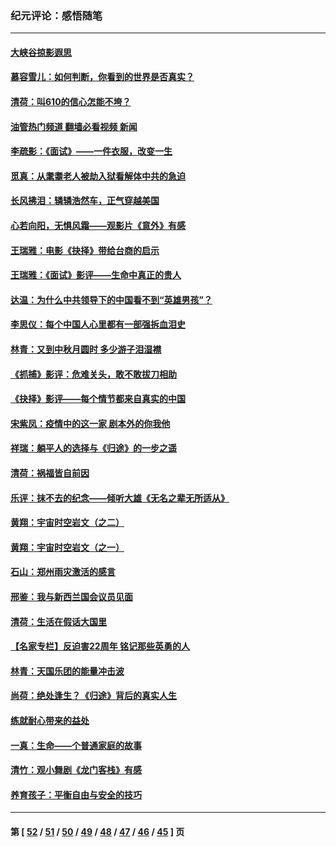 ### 纪元评论：感悟随笔
---
#### [大峡谷掠影遐思](../../pages/nsc1035/n13354743.md?11070330) 
#### [慕容雪儿：如何判断，你看到的世界是否真实？](../../pages/nsc1035/n13332569.md?11070330) 
#### [清荷：叫610的信心怎能不垮？](../../pages/nsc1035/n13304848.md?11070330) 
#### [油管热门频道 翻墙必看视频 新闻](ok?11070330)
#### [李疏影：《面试》——一件衣服，改变一生](../../pages/nsc1035/n13292494.md?11070330) 
#### [觅真：从耄耋老人被劫入狱看解体中共的急迫](../../pages/nsc1035/n13284545.md?11070330) 
#### [长风拂泪：辚辚浩然车，正气穿越美国](../../pages/nsc1035/n13284280.md?11070330) 
#### [心若向阳，无惧风霜——观影片《意外》有感](../../pages/nsc1035/n13275318.md?11070330) 
#### [王瑞雅：电影《抉择》带给台商的启示](../../pages/nsc1035/n13274064.md?11070330) 
#### [王瑞雅：《面试》影评——生命中真正的贵人](../../pages/nsc1035/n13260528.md?11070330) 
#### [达温：为什么中共领导下的中国看不到“英雄男孩”？](../../pages/nsc1035/n13257099.md?11070330) 
#### [李思仪：每个中国人心里都有一部强拆血泪史](../../pages/nsc1035/n13249632.md?11070330) 
#### [林青：又到中秋月圆时 多少游子泪湿襟](../../pages/nsc1035/n13245916.md?11070330) 
#### [《抓捕》影评：危难关头，敢不敢拔刀相助](../../pages/nsc1035/n13244251.md?11070330) 
#### [《抉择》影评——每个情节都来自真实的中国](../../pages/nsc1035/n13242564.md?11070330) 
#### [宋紫凤：疫情中的这一家 剧本外的你我他](../../pages/nsc1035/n13242358.md?11070330) 
#### [祥瑞：躺平人的选择与《归途》的一步之遥](../../pages/nsc1035/n13213201.md?11070330) 
#### [清荷：祸福皆自前因](../../pages/nsc1035/n13213177.md?11070330) 
#### [乐评：抹不去的纪念——倾听大雄《无名之辈无所适从》](../../pages/nsc1035/n13163359.md?11070330) 
#### [黄翔：宇宙时空岩文（之二）](../../pages/nsc1035/n13141116.md?11070330) 
#### [黄翔：宇宙时空岩文（之一）](../../pages/nsc1035/n13140355.md?11070330) 
#### [石山：郑州雨灾激活的感言](../../pages/nsc1035/n13135372.md?11070330) 
#### [邢鉴：我与新西兰国会议员见面](../../pages/nsc1035/n13111626.md?11070330) 
#### [清荷：生活在假话大国里](../../pages/nsc1035/n13103916.md?11070330) 
#### [【名家专栏】反迫害22周年 铭记那些英勇的人](../../pages/nsc1035/n13102771.md?11070330) 
#### [林青：天国乐团的能量冲击波](../../pages/nsc1035/n13099634.md?11070330) 
#### [尚荷：绝处逢生？《归途》背后的真实人生](../../pages/nsc1035/n13099470.md?11070330) 
#### [练就耐心带来的益处](../../pages/nsc1035/n13081876.md?11070330) 
#### [一真：生命——个普通家庭的故事](../../pages/nsc1035/n13075782.md?11070330) 
#### [清竹：观小舞剧《龙门客栈》有感](../../pages/nsc1035/n13069850.md?11070330) 
#### [养育孩子：平衡自由与安全的技巧](../../pages/nsc1035/n13054510.md?11070330) 

---
#### 第 [ [52](./52.md?11070330) / [51](./51.md?11070330) / [50](./50.md?11070330) / [49](./49.md?11070330) / [48](./48.md?11070330) / [47](./47.md?11070330) / [46](./46.md?11070330) / [45](./45.md?11070330) ] 页
